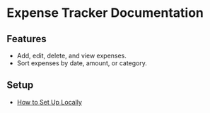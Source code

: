 # Expense Tracker Documentation

## Features
- Add, edit, delete, and view expenses.
- Sort expenses by date, amount, or category.

## Setup
- [How to Set Up Locally](localsetup.md)
